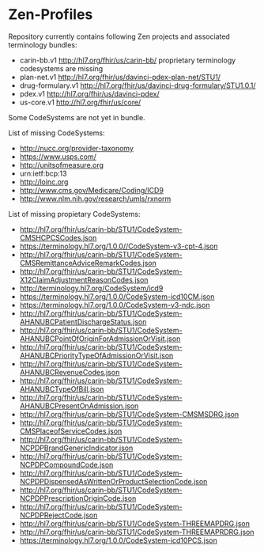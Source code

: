 # Zen-Profiles

Repository currently contains following Zen projects and associated terminology bundles:

* carin-bb.v1
  http://hl7.org/fhir/us/carin-bb/
  proprietary terminology codesystems are missing
* plan-net.v1
  http://hl7.org/fhir/us/davinci-pdex-plan-net/STU1/
* drug-formulary.v1
  http://hl7.org/fhir/us/davinci-drug-formulary/STU1.0.1/
* pdex.v1
  http://hl7.org/fhir/us/davinci-pdex/
* us-core.v1
  http://hl7.org/fhir/us/core/

Some CodeSystems are not yet in bundle.

List of missing CodeSystems: 
* http://nucc.org/provider-taxonomy
* https://www.usps.com/
* http://unitsofmeasure.org
* urn:ietf:bcp:13
* http://loinc.org
* http://www.cms.gov/Medicare/Coding/ICD9
* http://www.nlm.nih.gov/research/umls/rxnorm

List of missing propietary CodeSystems:
* http://hl7.org/fhir/us/carin-bb/STU1/CodeSystem-CMSHCPCSCodes.json
* https://terminology.hl7.org/1.0.0//CodeSystem-v3-cpt-4.json
* http://hl7.org/fhir/us/carin-bb/STU1/CodeSystem-CMSRemittanceAdviceRemarkCodes.json
* http://hl7.org/fhir/us/carin-bb/STU1/CodeSystem-X12ClaimAdjustmentReasonCodes.json
* http://terminology.hl7.org/CodeSystem/icd9
* https://terminology.hl7.org/1.0.0/CodeSystem-icd10CM.json
* https://terminology.hl7.org/1.0.0/CodeSystem-v3-ndc.json
* http://hl7.org/fhir/us/carin-bb/STU1/CodeSystem-AHANUBCPatientDischargeStatus.json
* http://hl7.org/fhir/us/carin-bb/STU1/CodeSystem-AHANUBCPointOfOriginForAdmissionOrVisit.json
* http://hl7.org/fhir/us/carin-bb/STU1/CodeSystem-AHANUBCPriorityTypeOfAdmissionOrVisit.json
* http://hl7.org/fhir/us/carin-bb/STU1/CodeSystem-AHANUBCRevenueCodes.json
* http://hl7.org/fhir/us/carin-bb/STU1/CodeSystem-AHANUBCTypeOfBill.json
* http://hl7.org/fhir/us/carin-bb/STU1/CodeSystem-AHANUBCPresentOnAdmission.json
* http://hl7.org/fhir/us/carin-bb/STU1/CodeSystem-CMSMSDRG.json
* http://hl7.org/fhir/us/carin-bb/STU1/CodeSystem-CMSPlaceofServiceCodes.json
* http://hl7.org/fhir/us/carin-bb/STU1/CodeSystem-NCPDPBrandGenericIndicator.json
* http://hl7.org/fhir/us/carin-bb/STU1/CodeSystem-NCPDPCompoundCode.json
* http://hl7.org/fhir/us/carin-bb/STU1/CodeSystem-NCPDPDispensedAsWrittenOrProductSelectionCode.json
* http://hl7.org/fhir/us/carin-bb/STU1/CodeSystem-NCPDPPrescriptionOriginCode.json
* http://hl7.org/fhir/us/carin-bb/STU1/CodeSystem-NCPDPRejectCode.json
* http://hl7.org/fhir/us/carin-bb/STU1/CodeSystem-THREEMAPDRG.json
* http://hl7.org/fhir/us/carin-bb/STU1/CodeSystem-THREEMAPRDRG.json
* https://terminology.hl7.org/1.0.0/CodeSystem-icd10PCS.json
